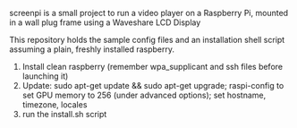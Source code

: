 screenpi is a small project to run a video player on a Raspberry Pi, mounted in a wall plug frame using a Waveshare LCD Display

This repository holds the sample config files and an installation shell script assuming a plain, freshly installed raspberry.

1) Install clean raspberry (remember wpa_supplicant and ssh files before launching it)
2) Update: sudo apt-get update && sudo apt-get upgrade; raspi-config to set GPU memory to 256 (under advanced options); set hostname, timezone, locales
3) run the install.sh script
